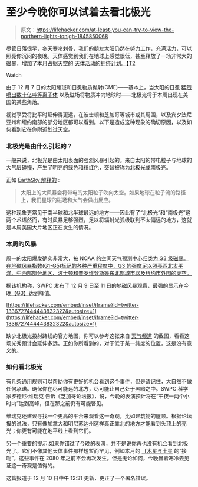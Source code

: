 # 至少今晚你可以试着去看北极光

> 原文：<https://lifehacker.com/at-least-you-can-try-to-view-the-northern-lights-tonigh-1845850068>

尽管日落很早，冬天寒冷刺骨，我们的朋友太阳仍然在努力工作，充满活力，可以照亮你沉闷的夜晚。天体感觉到我们在地球上感觉很低，甚至释放了一场非常大的磁暴，增加了本月占据天空的 [天体活动的拥挤计划。【T2](https://lifehacker.com/theres-a-lot-going-on-in-space-this-month-1845807595?rev=1607102250492)

Watch

由于 12 月 7 日的太阳耀斑和日冕物质抛射(CME)——基本上，当太阳的日冕 [猛烈喷出数十亿吨等离子体](https://www.swpc.noaa.gov/phenomena/coronal-mass-ejections) 以及磁场将物质冲向地球时——北极光将于本周出现在美国的某些角落。

视觉享受将比平时延伸得更远，在波士顿和芝加哥等城市或其周围，以及宾夕法尼亚州和纽约南部的部分地区都可以看到。以下是造成这种现象的确切原因，以及如何看到它在你附近划过天空。

### 北极光是由什么引起的？

一般来说，北极光是由太阳表面的强烈风暴引起的。来自太阳的带电粒子与地球的大气层碰撞，产生了明亮的绿色和粉红色，交替被称为北极光或南极光。

正如 [EarthSky 解释的](https://earthsky.org/earth/what-causes-the-aurora-borealis-or-northern-lights) :

> 太阳上的大风暴会将带电的太阳粒子吹向太空。如果地球在粒子流的路径上，我们星球的磁场和大气会做出反应。

这种现象更常见于南半球和北半球最远的地方——因此有了“北极光”和“南极光”这两个术语然而，有时风暴足够强烈，足以将辐射光弧级联到不太偏远的地方，这就是本周美国大片地区正在发生的情况。

### 本周的风暴

周一的太阳爆发确实非常大，被 NOAA 的空间天气预测中心[归类为 G3 级磁暴。在地磁风暴指数(G1-G5)标记的各种严重程度中，G3 的强度足以照亮西北太平洋、中西部部分地区、波士顿和普罗维登斯等东北部城市以及纽约市外围的天空。](https://www.swpc.noaa.gov/news/geomagnetic-storm-watches-9-11-december-2020)

据该机构称，SWPC 发布了 12 月 9 日至 11 日的地磁风暴观察，最强的显示在今晚[【G3】](https://www.swpc.noaa.gov/news/geomagnetic-storm-watches-9-11-december-2020)达到峰值。

 [https://lifehacker.com/embed/inset/iframe?id=twitter-1336727444443832322&autosize=1](https://lifehacker.com/embed/inset/iframe?id=twitter-1336727444443832322&autosize=1) 

缺少北极光投射路线的官方地图，你可以参考这张来自 [天气频道](https://weather.com/science/space/video/much-of-country-may-be-able-to-see-the-northern-lights-this-week) 的截图，看看这场光秀预计会延伸多远。正如你所看到的，对于低于某一纬度的位置，这是没有意义的。

### 如何看北极光

有几条通用规则可以帮助你有更好的机会看到这个事件，但是请记住，大自然不做任何承诺。确保你在尽可能远的北方，尽可能让自己处于黑暗之中。SWPC 科学家罗德尼·维瑞克 告诉《芝加哥论坛报》，说，今晚的表演预计将在“午夜一两个小时内”达到高峰，但在那之前仍有可能瞥见。

维瑞克还建议寻找一个更高的平台来观看这一奇观，比如建筑物的屋顶。根据论坛报的说法，只有像加拿大和明尼苏达州这样真正靠北的地方才能看到头顶上的亮光；你更有可能在地平线上看到它们。

另一个重要的提示:如果你错过了今晚的表演，并不是说你再也没有机会看到北极光了。它们不像其他天体事件那样短暂而罕见，例如本月的 [【木星与土星](https://lifehacker.com/theres-a-lot-going-on-in-space-this-month-1845807595?rev=1607102250492) 的“接吻”，这些事件在 2080 年之前不会再次发生。但是无论如何，今晚冒着寒冷去见证这一奇观是值得的。

这篇报道于 12 月 10 日中午 12:31 更新，更正了一个署名错误。